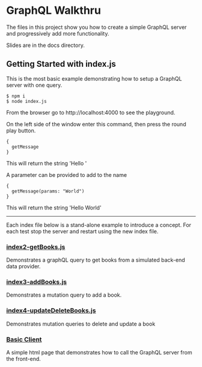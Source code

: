 # GraphQL Walkthru

The files in this project show you how to create a simple GraphQL server and progressively add more functionality.

Slides are in the docs directory.

## Getting Started with index.js

This is the most basic example demonstrating how to setup a GraphQL server with one query.

```
$ npm i
$ node index.js
```

From the browser go to http://localhost:4000 to see the playground.

On the left side of the window enter this command, then press the round play button.

```
{
  getMessage
}
```

This will return the string 'Hello '

A parameter can be provided to add to the name

```
{
  getMessage(params: "World")
}
```

This will return the string 'Hello World'

---

Each index file below is a stand-alone example to introduce a concept. For each test stop the server and restart using the new index file.

### [index2-getBooks.js](docs/index2.md)

Demonstrates a graphQL query to get books from a simulated back-end data provider.

### [index3-addBooks.js](docs/index3.md)

Demonstrates a mutation query to add a book.

### [index4-updateDeleteBooks.js](docs/index4.md)

Demonstrates mutation queries to delete and update a book

### [Basic Client](docs/clientBasic.md)

A simple html page that demonstrates how to call the GraphQL server from the front-end.

